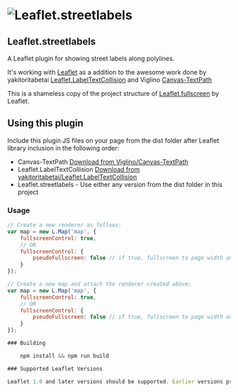 ![Leaflet.streetlabels](https://https://raw.githubusercontent.com/triedeti/Leaflet.streetlabels/gh-pages/screenshot.png)
============

## Leaflet.streetlabels
A Leaflet plugin for showing street labels along polylines.

It's working with [Leaflet](http://leafletjs.com/) as a addition to the awesome work done by yakitoritabetai [Leaflet.LabelTextCollision](https://github.com/yakitoritabetai/Leaflet.LabelTextCollision) and Viglino [Canvas-TextPath](Canvas-TextPath)

This is a shameless copy of the project structure of [Leaflet.fullscreen](https://github.com/Leaflet/Leaflet.fullscreen) by Leaflet.


## Using this plugin
Include this plugin JS files on your page from the dist folder after Leaflet library inclusion in the following order:
* Canvas-TextPath [Download from Viglino/Canvas-TextPath](https://github.com/Viglino/Canvas-TextPath)
* Leaflet.LabelTextCollision [Download from yakitoritabetai/Leaflet.LabelTextCollision](https://github.com/yakitoritabetai/Leaflet.LabelTextCollision)
* Leaflet.streetlabels - Use either any version from the dist folder in this project

### Usage

``` js
// Create a new renderer as follows:
var map = new L.Map('map', {
    fullscreenControl: true,
    // OR
    fullscreenControl: {
        pseudoFullscreen: false // if true, fullscreen to page width and height
    }
});

// Create a new map and attach the renderer created above:
var map = new L.Map('map', {
    fullscreenControl: true,
    // OR
    fullscreenControl: {
        pseudoFullscreen: false // if true, fullscreen to page width and height
    }
});

### Building

    npm install && npm run build

### Supported Leaflet Versions

Leaflet 1.0 and later versions should be supported. Earlier versions probably won't work (not even tested anymore).
